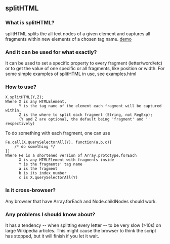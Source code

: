 ## splitHTML


### What is splitHTML?

splitHTML splits the all text nodes of a given element and captures all fragments within new elements of a chosen tag name. [demo](http://svrv.net/e/xperiments/splitHTML/examples.html)

### And it can be used for what exactly?

It can be used to set a specific property to every fragment (letter/word/etc) or to get the value of one specific or all fragments, like position or width.
For some simple examples of splitHTML in use, see examples.html

### How to use?

	X.splitHTML(Y,Z);
	Where X is any HTMLElement,
		  Y is the tag name of the element each fragment will be captured within,
		  Z is the where to split each fragment (String, not RegExp);
		  (Y and Z are optional, the default being 'fragment' and '' respectively)

To do something with each fragment, one can use
 
	Fe.call(X.querySelectorAll(Y), function(a,b,c){
		/* do something */
	})
	Where Fe is a shortened version of Array.prototype.forEach
		  X is any HTMLElement with fragments inside
		  Y is the fragments' tag name
		  a is the fragment
		  b is its index number
		  c is X.querySelectorAll(Y)

### Is it cross-browser?

Any browser that have Array.forEach and Node.childNodes should work.

### Any problems I should know about?

It has a tendency -- when splitting every letter -- to be very slow (>10s) on large Wikipedia articles. This might cause the browser to think the script has stopped, but it will finish if you let it wait.
